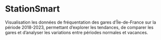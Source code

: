 # StationSmart

Visualisation les données de fréquentation des gares d’Île-de-France sur la période 2018-2023, permettant d’explorer les tendances, de comparer les gares et d’analyser les variations entre périodes normales et vacances. 



